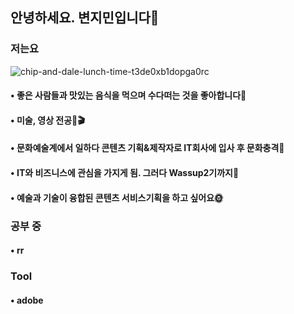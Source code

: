 ## 안녕하세요. 변지민입니다🙌
### 저는요
![chip-and-dale-lunch-time-t3de0xb1dopga0rc](https://github.com/Brend0305/wassup2/assets/148519046/c8198338-2c63-49a9-bd2a-1f00f4e63e4c)
####  •  좋은 사람들과 맛있는 음식을 먹으며 수다떠는 것을 좋아합니다🍚
####  •  미술, 영상 전공🎨🎬
####  •  문화예술계에서 일하다 콘텐츠 기획&제작자로 IT회사에 입사 후 문화충격🫨
####  •  IT와 비즈니스에 관심을 가지게 됨. 그러다 Wassup2기까지👋
####  •  예술과 기술이 융합된 콘텐츠 서비스기획을 하고 싶어요🌞

### 공부 중
#### • rr
#### 
####

### Tool
#### • adobe 
